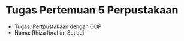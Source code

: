 # Tugas Pertemuan 5 Perpustakaan
<ul>
  <li>Tugas: Pertpustakaan dengan OOP</li>
  <li>Nama: Rhiza Ibrahim Setiadi</li>
</ul>
